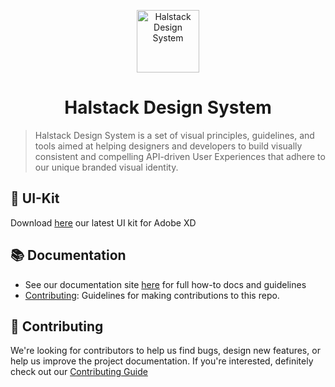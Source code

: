 <p align="center">
  <a href="https://developer.dxc.com/design/principles">
    <img alt="Halstack Design System" src="https://developer.dxc.com/static/media/halstack.08bea965.svg" width="100px" />
  </a>
</p>

<h1 align="center">
  Halstack Design System
</h1>

> Halstack Design System is a set of visual principles, guidelines, 
> and tools aimed at helping designers and developers to build visually 
> consistent and compelling API-driven User Experiences that adhere 
> to our unique branded visual identity. 

## 📐 UI-Kit

Download [here](https://github.com/dxc-technology/halstack-style-guide/raw/Release-2.1/ui-kit/UI%20Kit-Halstack_v2.1.1-beta.xd) our latest UI kit for Adobe XD

## :books: Documentation

- See our documentation site [here](https://developer.dxc.com/design/principles) for full how-to docs and guidelines
- [Contributing](CONTRIBUTING.md): Guidelines for making contributions
  to this repo.



## 🙌 Contributing

We're looking for contributors to help us find bugs, design new features,
or help us improve the project documentation. If you're interested, definitely
check out our [Contributing Guide](CONTRIBUTING.md)